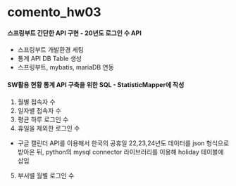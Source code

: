 # comento_hw03
#### 스프링부트 간단한 API 구현 - 20년도 로그인 수 API
- 스프링부트 개발환경 세팅
- 통계 API DB Table 생성
- 스프링부트, mybatis, mariaDB 연동

#### SW활용 현황 통계 API 구축을 위한 SQL - StatisticMapper에 작성
1) 월별 접속자 수
2) 일자별 접속자 수
3) 평균 하루 로그인 수
4) 휴일을 제외한 로그인 수
  - 구글 캘린더 API를 이용해서 한국의 공휴일 22,23,24년도 데이터를 json 형식으로 받아온 뒤, python의 mysql connector 라이브러리를 이용해 holiday 테이블에 삽입
5) 부서별 월별 로그인 수
